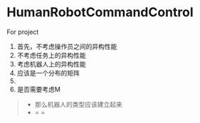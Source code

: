 # HumanRobotCommandControl
For project


1.	首先，不考虑操作员之间的异构性能
2.	不考虑任务上的异构性能
3.	考虑机器人上的异构性能
4.	应该是一个分布的矩阵
5.	
2.	是否需要考虑M





>- 那么机器人的类型应该建立起来
>-  = =